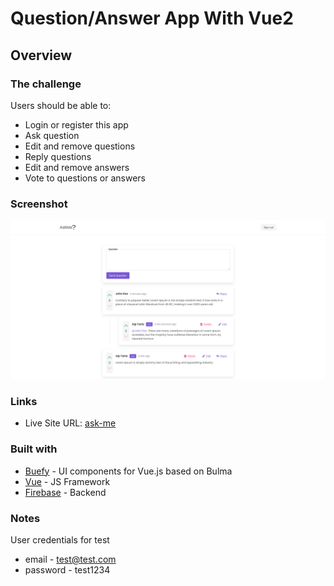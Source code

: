 # Question/Answer App With Vue2

## Overview

### The challenge

Users should be able to:

- Login or register this app
- Ask question
- Edit and remove questions
- Reply questions
- Edit and remove answers
- Vote to questions or answers

### Screenshot

![app-screenshot](./app-screenshot.png)

### Links

- Live Site URL: [ask-me](https://product-page-zeta.vercel.app/)

### Built with

- [Buefy](https://buefy.org/) - UI components for Vue.js based on Bulma
- [Vue](https://vuejs.org/) - JS Framework
- [Firebase](https://firebase.google.com) - Backend

### Notes

User credentials for test

- email - test@test.com
- password - test1234
